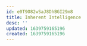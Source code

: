 ```yaml
---
id: e0T9O82wSaJ8DhBGI29m8
title: Inherent Intelligence
desc: ''
updated: 1639759165196
created: 1639759165196
---
```


